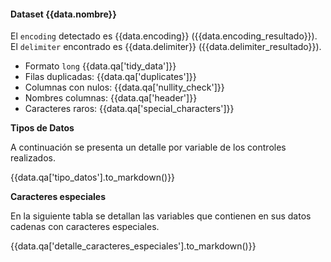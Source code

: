 <!-- Este template es para cada uno de los datasets, se despliega mucha info de un mismo dataset.
'data' es el input general de este template, un dict que tiene muchos datos complilados de un mismo dataset. 
Posee los siguientes elementos: 

data.nombre (str): contiene el nombre del archivo analizado

data.encoding (str): conteiene el nombre del encoding en el que se encuentra el archivo

data.encoding_resultado (str): 'OK' o 'MAL' 

data.delimiter (str): contiene el delimiter del archivo analizado

data.delimiter_resultado (str): 'OK' o 'MAL' 

data.qa (dict): posee un diccionario con los resultados del anlisis de calidad del dato. Dicho diccionario
contiene las siguientes claves:

    'tidy_data': str # Resultado si el dataset tiene la data en formato tidy. 'OK' o 'MAL'
    'duplicates': str, # Resultado si el dataset contiene o no filas duplicadas. 'OK' o 'MAL'
    'nullity_check': str, # Resultado si el dataset contiene columnas que deberían ser not nullable con nulos. 'OK' o 'MAL'
    'header': str, # Resultado si el dataset posee bien formateado el header. 'OK' o 'MAL'
    'special_characters': str # Resultado si el dataset contiene caracteres especiales. 'OK' o 'MAL'
    'tipo_datos' : pd.DataFrame, columnas: 
                               ['Variable Nombre', 'Tipo de Dato Efectivo', 'Tipo de Dato Declarado']
                Variable Nombre: contiene el nombre de una variable del dataset
                Tipo de Dato Efectivo: contiene el tipo de dato encontrado en el dataset
                Tipo de Dato Declarado: es el dato declarado en la plantilla de metadatos
    'detalle_caracteres_especiales':pd.Dataframe # Contiene una tabla con las columnas:
                    ['Variable Nombre', 'Valor con errores','Filas']
                    Variable Nombre: str nombre de la variable
                    Valor con Errores: str cadena de caracteres que presenta errores
                    Filas: str números de fila donde aparecen los errores. 

-->


#### Dataset {{data.nombre}} 

El `encoding` detectado es {{data.encoding}} ({{data.encoding_resultado}}). 
El `delimiter` encontrado es {{data.delimiter}} ({{data.delimiter_resultado}}). 

- Formato `long` {{data.qa['tidy_data']}}
- Filas duplicadas: {{data.qa['duplicates']}}
- Columnas con nulos: {{data.qa['nullity_check']}}
- Nombres columnas: {{data.qa['header']}}
- Caracteres raros: {{data.qa['special_characters']}}

**Tipos de Datos** 

A continuación se presenta un detalle por variable de los controles realizados. 

{{data.qa['tipo_datos'].to_markdown()}}


**Caracteres especiales** 

En la siguiente tabla se detallan las variables que contienen en sus datos cadenas con caracteres especiales. 

{{data.qa['detalle_caracteres_especiales'].to_markdown()}}


